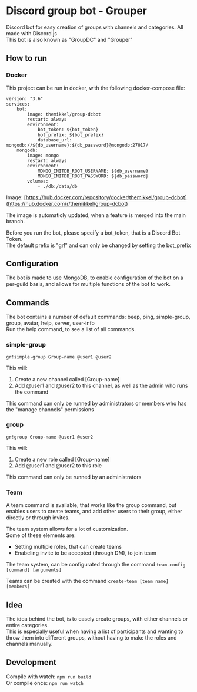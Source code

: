 # Discord group bot - Grouper
Discord bot for easy creation of groups with channels and categories. All made with Discord.js<br>
This bot is also known as "GroupDC" and "Grouper"

## How to run

### Docker
This project can be run in docker, with the following docker-compose file:
```
version: "3.6"
services:
    bot:
        image: themikkel/group-dcbot
        restart: always
        environment:
            bot_token: ${bot_token}
            bot_prefix: ${bot_prefix}
            database_url: mongodb://${db_username}:${db_password}@mongodb:27017/
    mongodb:
        image: mongo
        restart: always
        environment:
            MONGO_INITDB_ROOT_USERNAME: ${db_username}
            MONGO_INITDB_ROOT_PASSWORD: ${db_password}
        volumes:
            - ./db:/data/db
```
Image: [https://hub.docker.com/repository/docker/themikkel/group-dcbot](https://hub.docker.com/r/themikkel/group-dcbot)

The image is automaticly updated, when a feature is merged into the main branch.

Before you run the bot, please specify a bot_token, that is a Discord Bot Token.<br>
The default prefix is "gr!" and can only be changed by setting the bot_prefix

## Configuration
The bot is made to use MongoDB, to enable configuration of the bot on a per-guild basis, and allows for multiple functions of the bot to work. 

## Commands
The bot contains a number of default commands:
beep, ping, simple-group, group, avatar, help, server, user-info  
Run the help command, to see a list of all commands.

### simple-group
```
gr!simple-group Group-name @user1 @user2
```
This will:
1. Create a new channel called [Group-name]
2. Add @user1 and @user2 to this channel, as well as the admin who runs the command

This command can only be runned by administrators or members who has the "manage channels" permissions


### group
```
gr!group Group-name @user1 @user2
```
This will:
1. Create a new role called [Group-name]
2. Add @user1 and @user2 to this role

This command can only be runned by an administrators

### Team
A team command is available, that works like the group command, but enables users to create teams, and add other users to their group, either directly or through invites.

The team system allows for a lot of customization.  
Some of these elements are:  
- Setting multiple roles, that can create teams
- Enabeling invite to be accepted (through DM), to join team

The team system, can be configurated through the command `team-config [command] [arguments]`  

Teams can be created with the command `create-team [team name] [members]`


## Idea
The idea behind the bot, is to easely create groups, with either channels or entire categories.<br>
This is especially useful when having a list of participants and wanting to throw them into different groups, without having to make the roles and channels manually.

## Development
Compile with watch: `npm run build`  
Or compile once: `npm run watch`